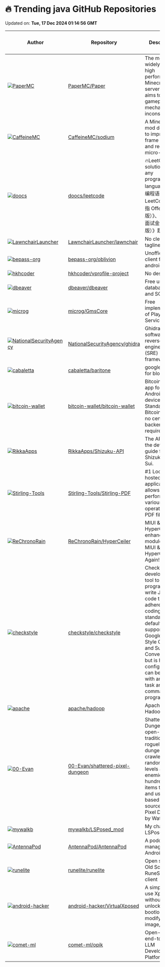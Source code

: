 # 🔥 Trending java GitHub Repositories

Updated on: **Tue, 17 Dec 2024 01:14:56 GMT**

| Author | Repository | Description | Language | ⭐ Total Stars | 🌟 Stars Today |
|--------|------------|-------------|----------|----------------|----------------|
| [![PaperMC](https://avatars.githubusercontent.com/u/58008?s=40&v=4)](https://github.com/PaperMC) | [PaperMC/Paper](https://github.com/PaperMC/Paper) | The most widely used, high performance Minecraft server that aims to fix gameplay and mechanics inconsistencies | Java | 10243 | 57 |
| [![CaffeineMC](https://avatars.githubusercontent.com/u/1363084?s=40&v=4)](https://github.com/CaffeineMC) | [CaffeineMC/sodium](https://github.com/CaffeineMC/sodium) | A Minecraft mod designed to improve frame rates and reduce micro-stutter | Java | 4844 | 3 |
| [![doocs](https://avatars.githubusercontent.com/u/21008209?s=40&v=4)](https://github.com/doocs) | [doocs/leetcode](https://github.com/doocs/leetcode) | 🔥LeetCode solutions in any programming language \| 多种编程语言实现 LeetCode、《剑指 Offer（第 2 版）》、《程序员面试金典（第 6 版）》题解 | Java | 32133 | 15 |
| [![LawnchairLauncher](https://avatars.githubusercontent.com/u/440407?s=40&v=4)](https://github.com/LawnchairLauncher) | [LawnchairLauncher/lawnchair](https://github.com/LawnchairLauncher/lawnchair) | No clever tagline needed. | Java | 9574 | 6 |
| [![bepass-org](https://avatars.githubusercontent.com/u/68733224?s=40&v=4)](https://github.com/bepass-org) | [bepass-org/oblivion](https://github.com/bepass-org/oblivion) | Unofficial warp client for android | Java | 3908 | 7 |
| [![hkhcoder](https://avatars.githubusercontent.com/u/137309866?s=40&v=4)](https://github.com/hkhcoder) | [hkhcoder/vprofile-project](https://github.com/hkhcoder/vprofile-project) | No description | Java | 304 | 1 |
| [![dbeaver](https://avatars.githubusercontent.com/u/6398845?s=40&v=4)](https://github.com/dbeaver) | [dbeaver/dbeaver](https://github.com/dbeaver/dbeaver) | Free universal database tool and SQL client | Java | 40917 | 24 |
| [![microg](https://avatars.githubusercontent.com/u/994036?s=40&v=4)](https://github.com/microg) | [microg/GmsCore](https://github.com/microg/GmsCore) | Free implementation of Play Services | Java | 8824 | 6 |
| [![NationalSecurityAgency](https://avatars.githubusercontent.com/u/5378554?s=40&v=4)](https://github.com/NationalSecurityAgency) | [NationalSecurityAgency/ghidra](https://github.com/NationalSecurityAgency/ghidra) | Ghidra is a software reverse engineering (SRE) framework | Java | 52506 | 33 |
| [![cabaletta](https://avatars.githubusercontent.com/u/3837873?s=40&v=4)](https://github.com/cabaletta) | [cabaletta/baritone](https://github.com/cabaletta/baritone) | google maps for block game | Java | 7336 | 1 |
| [![bitcoin-wallet](https://avatars.githubusercontent.com/u/743306?s=40&v=4)](https://github.com/bitcoin-wallet) | [bitcoin-wallet/bitcoin-wallet](https://github.com/bitcoin-wallet/bitcoin-wallet) | Bitcoin Wallet app for your Android device. Standalone Bitcoin node, no centralized backend required. | Java | 3780 | 2 |
| [![RikkaApps](https://avatars.githubusercontent.com/u/12999176?s=40&v=4)](https://github.com/RikkaApps) | [RikkaApps/Shizuku-API](https://github.com/RikkaApps/Shizuku-API) | The API and the developer guide for Shizuku and Sui. | Java | 1080 | 3 |
| [![Stirling-Tools](https://avatars.githubusercontent.com/u/77850077?s=40&v=4)](https://github.com/Stirling-Tools) | [Stirling-Tools/Stirling-PDF](https://github.com/Stirling-Tools/Stirling-PDF) | #1 Locally hosted web application that allows you to perform various operations on PDF files | Java | 47403 | 47 |
| [![ReChronoRain](https://avatars.githubusercontent.com/u/80700814?s=40&v=4)](https://github.com/ReChronoRain) | [ReChronoRain/HyperCeiler](https://github.com/ReChronoRain/HyperCeiler) | MIUI & HyperOS enhancement module - Make MIUI & HyperOS Great Again! | Java | 2842 | 5 |
| [![checkstyle](https://avatars.githubusercontent.com/u/812984?s=40&v=4)](https://github.com/checkstyle) | [checkstyle/checkstyle](https://github.com/checkstyle/checkstyle) | Checkstyle is a development tool to help programmers write Java code that adheres to a coding standard. By default it supports the Google Java Style Guide and Sun Code Conventions, but is highly configurable. It can be invoked with an ANT task and a command line program. | Java | 8383 | 5 |
| [![apache](https://avatars.githubusercontent.com/in/15368?s=40&v=4)](https://github.com/apache) | [apache/hadoop](https://github.com/apache/hadoop) | Apache Hadoop | Java | 14827 | 6 |
| [![00-Evan](https://avatars.githubusercontent.com/u/2347603?s=40&v=4)](https://github.com/00-Evan) | [00-Evan/shattered-pixel-dungeon](https://github.com/00-Evan/shattered-pixel-dungeon) | Shattered Pixel Dungeon is an open-source traditional roguelike dungeon crawler with randomized levels and enemies, and hundreds of items to collect and use. It's based on the source code of Pixel Dungeon, by Watabou. | Java | 4845 | 3 |
| [![mywalkb](https://avatars.githubusercontent.com/u/5022927?s=40&v=4)](https://github.com/mywalkb) | [mywalkb/LSPosed_mod](https://github.com/mywalkb/LSPosed_mod) | My changes to LSPosed | Java | 3781 | 9 |
| [![AntennaPod](https://avatars.githubusercontent.com/u/5811634?s=40&v=4)](https://github.com/AntennaPod) | [AntennaPod/AntennaPod](https://github.com/AntennaPod/AntennaPod) | A podcast manager for Android | Java | 6528 | 3 |
| [![runelite](https://avatars.githubusercontent.com/u/309739?s=40&v=4)](https://github.com/runelite) | [runelite/runelite](https://github.com/runelite/runelite) | Open source Old School RuneScape client | Java | 4849 | 4 |
| [![android-hacker](https://avatars.githubusercontent.com/u/4233744?s=40&v=4)](https://github.com/android-hacker) | [android-hacker/VirtualXposed](https://github.com/android-hacker/VirtualXposed) | A simple app to use Xposed without root, unlock the bootloader or modify system image, etc. | Java | 15499 | 2 |
| [![comet-ml](https://avatars.githubusercontent.com/u/98702584?s=40&v=4)](https://github.com/comet-ml) | [comet-ml/opik](https://github.com/comet-ml/opik) | Open-source end-to-end LLM Development Platform | Java | 2588 | 9 |
